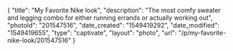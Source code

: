 {
    "title": "My Favorite Nike look",
    "description": "The most comfy sweater and legging combo for either running errands or actually working out",
    "photoId": "201547516",
    "date_created": "1549419292",
    "date_modified": "1549419655",
    "type": "captivate",
    "layout": "photo",
    "url": "\/p\/my-favorite-nike-look\/201547516"
}